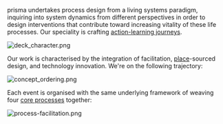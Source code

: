 prisma undertakes process design from a living systems paradigm, inquiring into system dynamics from different perspectives in order to design interventions that contribute toward increasing vitality of these life processes. Our speciality is crafting [action-learning journeys](/patterns/action-learning%20journeys.md).

![deck_character.png](/deck_character.png)

Our work is characterised by the integration of facilitation, [place](/glossary/Place.md)-sourced design, and technology innovation. We're on the following trajectory:

![concept_ordering.png](/concept_ordering.png)

Each event is organised with the same underlying framework of weaving four [core processes](/processes.md) together: 

![process-facilitation.png](/deck_organising.png)